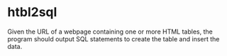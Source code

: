 htbl2sql
========


Given the URL of a webpage containing one or more HTML tables, the program should output SQL statements to create the table and insert the data. 
